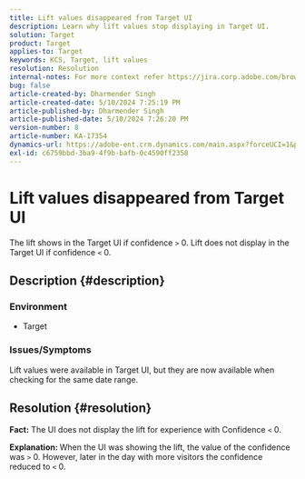 ```yaml
---
title: Lift values disappeared from Target UI
description: Learn why lift values stop displaying in Target UI.
solution: Target
product: Target
applies-to: Target
keywords: KCS, Target, lift values
resolution: Resolution
internal-notes: For more context refer https://jira.corp.adobe.com/browse/TGT-41844
bug: false
article-created-by: Dharmender Singh
article-created-date: 5/10/2024 7:25:19 PM
article-published-by: Dharmender Singh
article-published-date: 5/10/2024 7:26:20 PM
version-number: 8
article-number: KA-17354
dynamics-url: https://adobe-ent.crm.dynamics.com/main.aspx?forceUCI=1&pagetype=entityrecord&etn=knowledgearticle&id=a798db06-030f-ef11-9f8a-6045bd006b25
exl-id: c6759bbd-3ba9-4f9b-bafb-0c4590ff2358
---
```

# Lift values disappeared from Target UI


The lift shows in the Target UI if confidence `>`  0. Lift does not display in the Target UI if confidence `<`  0.

## Description {#description}


### <b>Environment</b>

- Target


### <b>Issues/Symptoms</b>

Lift values were available in Target UI, but they are now available when checking for the same date range.


## Resolution {#resolution}


<b>Fact:</b> The UI does not display the lift for experience with Confidence `<`  0.

<b>Explanation: </b>When the UI was showing the lift, the value of the confidence was `>`  0. However, later in the day with more visitors the confidence reduced to `<`  0.
